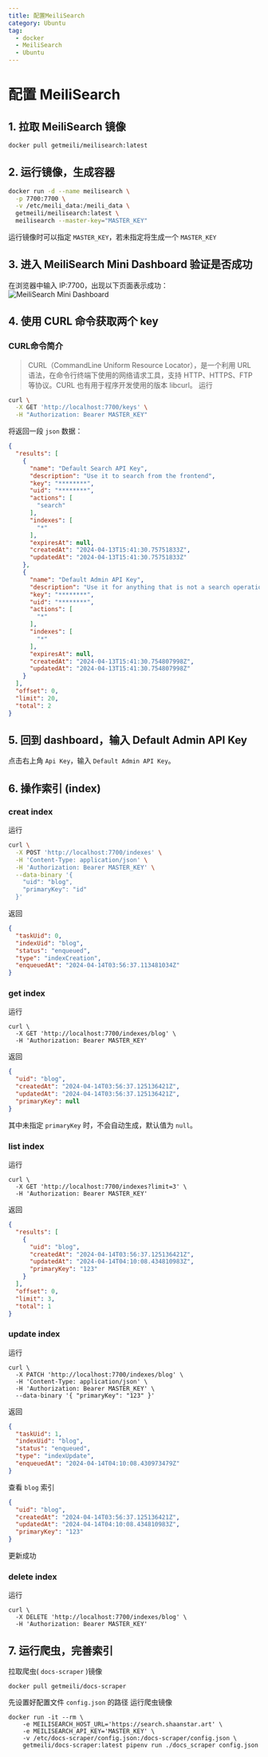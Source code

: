 ```yaml
---
title: 配置MeiliSearch
category: Ubuntu
tag:
  - docker
  - MeiliSearch
  - Ubuntu
---
```


# 配置 MeiliSearch
## 1. 拉取 MeiliSearch 镜像
```sh
docker pull getmeili/meilisearch:latest
```
## 2. 运行镜像，生成容器
```sh
docker run -d --name meilisearch \
  -p 7700:7700 \
  -v /etc/meili_data:/meili_data \
  getmeili/meilisearch:latest \
  meilisearch --master-key="MASTER_KEY"
```
运行镜像时可以指定 `MASTER_KEY`，若未指定将生成一个 `MASTER_KEY`
## 3. 进入 MeiliSearch Mini Dashboard 验证是否成功
在浏览器中输入 IP:7700，出现以下页面表示成功：\
![MeiliSearch Mini Dashboard](../../.vuepress/public/assets/images/dashboard.png)
## 4. 使用 CURL 命令获取两个 key
### CURL命令简介
>CURL（CommandLine Uniform Resource Locator），是一个利用 URL 语法，在命令行终端下使用的网络请求工具，支持 HTTP、HTTPS、FTP 等协议。CURL 也有用于程序开发使用的版本 libcurl。
运行
```sh
curl \
  -X GET 'http://localhost:7700/keys' \
  -H "Authorization: Bearer MASTER_KEY"
```
将返回一段 `json` 数据：
```json
{
  "results": [
    {
      "name": "Default Search API Key",
      "description": "Use it to search from the frontend",
      "key": "********",
      "uid": "********",
      "actions": [
        "search"
      ],
      "indexes": [
        "*"
      ],
      "expiresAt": null,
      "createdAt": "2024-04-13T15:41:30.75751833Z",
      "updatedAt": "2024-04-13T15:41:30.75751833Z"
    },
    {
      "name": "Default Admin API Key",
      "description": "Use it for anything that is not a search operation. Caution! Do not expose it on a public frontend",
      "key": "********",
      "uid": "********",
      "actions": [
        "*"
      ],
      "indexes": [
        "*"
      ],
      "expiresAt": null,
      "createdAt": "2024-04-13T15:41:30.754807998Z",
      "updatedAt": "2024-04-13T15:41:30.754807998Z"
    }
  ],
  "offset": 0,
  "limit": 20,
  "total": 2
}
```
## 5. 回到 dashboard，输入 Default Admin API Key
点击右上角 `Api Key`，输入 `Default Admin API Key`。
## 6. 操作索引 (index)
### creat index
运行
```sh
curl \
  -X POST 'http://localhost:7700/indexes' \
  -H 'Content-Type: application/json' \
  -H 'Authorization: Bearer MASTER_KEY' \
  --data-binary '{
    "uid": "blog",
    "primaryKey": "id"
  }'
```
返回
```json
{
  "taskUid": 0,
  "indexUid": "blog",
  "status": "enqueued",
  "type": "indexCreation",
  "enqueuedAt": "2024-04-14T03:56:37.113481034Z"
}
```
### get index
运行
```shell
curl \
  -X GET 'http://localhost:7700/indexes/blog' \
  -H 'Authorization: Bearer MASTER_KEY'
```
返回
```json
{
  "uid": "blog",
  "createdAt": "2024-04-14T03:56:37.125136421Z",
  "updatedAt": "2024-04-14T03:56:37.125136421Z",
  "primaryKey": null
}
```
其中未指定 `primaryKey` 时，不会自动生成，默认值为 `null`。
### list index
运行
```shell
curl \
  -X GET 'http://localhost:7700/indexes?limit=3' \
  -H 'Authorization: Bearer MASTER_KEY'
```
返回
```json
{
  "results": [
    {
      "uid": "blog",
      "createdAt": "2024-04-14T03:56:37.125136421Z",
      "updatedAt": "2024-04-14T04:10:08.434810983Z",
      "primaryKey": "123"
    }
  ],
  "offset": 0,
  "limit": 3,
  "total": 1
}
```
### update index
运行
```shell
curl \
  -X PATCH 'http://localhost:7700/indexes/blog' \
  -H 'Content-Type: application/json' \
  -H 'Authorization: Bearer MASTER_KEY' \
  --data-binary '{ "primaryKey": "123" }'
```
返回
```json
{
  "taskUid": 1,
  "indexUid": "blog",
  "status": "enqueued",
  "type": "indexUpdate",
  "enqueuedAt": "2024-04-14T04:10:08.430973479Z"
}
```
查看 `blog` 索引
```json
{
  "uid": "blog",
  "createdAt": "2024-04-14T03:56:37.125136421Z",
  "updatedAt": "2024-04-14T04:10:08.434810983Z",
  "primaryKey": "123"
}
```
更新成功
### delete index
运行
```shell
curl \
  -X DELETE 'http://localhost:7700/indexes/blog' \
  -H 'Authorization: Bearer MASTER_KEY'
```
## 7. 运行爬虫，完善索引
拉取爬虫( `docs-scraper` )镜像
```shell
docker pull getmeili/docs-scraper
```
先设置好配置文件 `config.json` 的路径
运行爬虫镜像
```shell
docker run -it --rm \
    -e MEILISEARCH_HOST_URL='https://search.shaanstar.art' \
    -e MEILISEARCH_API_KEY='MASTER_KEY' \
    -v /etc/docs-scraper/config.json:/docs-scraper/config.json \
    getmeili/docs-scraper:latest pipenv run ./docs_scraper config.json
```